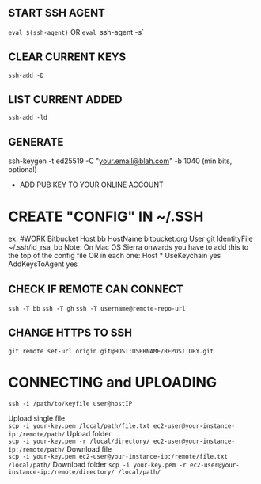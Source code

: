 ## START SSH AGENT
`eval $(ssh-agent)`
OR
`eval `ssh-agent -s`

## CLEAR CURRENT KEYS
`ssh-add -D`

## LIST CURRENT ADDED
`ssh-add -ld`

## GENERATE
ssh-keygen -t ed25519 -C "your.email@blah.com"
    -b 1040  (min bits, optional)

- ADD PUB KEY TO YOUR ONLINE ACCOUNT


# CREATE "CONFIG" IN ~/.SSH
ex.
#WORK Bitbucket
    Host bb
    HostName bitbucket.org
    User git
    IdentityFile ~/.ssh/id_rsa_bb
Note: On Mac OS Sierra onwards you have to add this to the top of the config file OR in each one:
Host *
  UseKeychain yes
  AddKeysToAgent yes


## CHECK IF REMOTE CAN CONNECT
`ssh -T bb`
`ssh -T gh`
`ssh -T username@remote-repo-url`


## CHANGE HTTPS TO SSH
`git remote set-url origin git@HOST:USERNAME/REPOSITORY.git`



# CONNECTING and UPLOADING
`ssh -i /path/to/keyfile user@hostIP`

Upload single file  
`scp -i your-key.pem /local/path/file.txt ec2-user@your-instance-ip:/remote/path/`
Upload folder  
`scp -i your-key.pem -r /local/directory/ ec2-user@your-instance-ip:/remote/path/`
Download file  
`scp -i your-key.pem ec2-user@your-instance-ip:/remote/file.txt /local/path/`
Download folder
`scp -i your-key.pem -r ec2-user@your-instance-ip:/remote/directory/ /local/path/`





